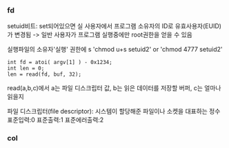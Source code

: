### fd
setuid비트: set되어있으면 실 사용자에서 프로그램 소유자의 ID로  유효사용자(EUID)가 변경됨 
            -> 일반 사용자가 프로그램 실행중에만 root권한을 얻을 수 있음

실행파일의 소유자'실행' 권한에 s
'chmod u+s setuid2' or 'chmod 4777 setuid2'

```
int fd = atoi( argv[1] ) - 0x1234;
int len = 0;
len = read(fd, buf, 32);
```
read(a,b,c)에서 a는 파일 디스크립터 값, b는 읽은 데이터를 저장할 버퍼, c는 얼마나 읽을지  

파일 디스크립터(file descriptor): 시스템이 할당해준 파일이나 소켓을 대표하는 정수
            표준입력:0      표준출력:1      표준에러출력:2



### col

